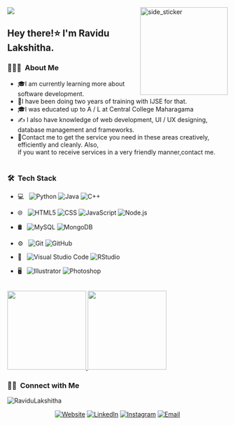 <img src="https://readme-typing-svg.herokuapp.com?color=%white&center=true&vCenter=true&width=600&height=45&lines=Hi%2C+I'm+Ravidu+Lakshitha+Jayalath;Software+Engineer+and+UX/UI+Designer;I'm+Student+In+IJSE;remember+follow+me">

<img align="right" width=200px height=200px alt="side_sticker" src="https://media.giphy.com/media/Cfiid6I8YDKqrCxAaY/giphy.gif" />
 

<h2> Hey there!⭐️ I'm Ravidu Lakshitha.</h2>

<h3> 👨🏻‍💻 &nbsp;About Me </h3>


- 🎓I am currently learning more about software development.
- 🤔I have been doing two years of training with IJSE for that.
- 🎓I was educated up to A / L at Central College Maharagama
- ✍️ I also have knowledge of web development, 
  UI / UX designing,<br> database management
  and frameworks.</br> 
- 💼Contact me to get the service you 
  need in these areas creatively,<br>efficiently and cleanly.
  Also,<br> if you want to receive services in a 
  very friendly manner,contact me.</br></br>

<h3> 🛠 &nbsp;Tech Stack</h3>

- 💻 &nbsp;
  ![Python](https://img.shields.io/badge/-Python-333333?style=flat&logo=python)
  ![Java](https://img.shields.io/badge/-Java-333333?style=flat&logo=Java&logoColor=007396)
  ![C++](https://img.shields.io/badge/-C++-333333?style=flat&logo=C%2B%2B&logoColor=00599C)
 
- 🌐 &nbsp;
  ![HTML5](https://img.shields.io/badge/-HTML5-333333?style=flat&logo=HTML5)
  ![CSS](https://img.shields.io/badge/-CSS-333333?style=flat&logo=CSS3&logoColor=1572B6)
  ![JavaScript](https://img.shields.io/badge/-JavaScript-333333?style=flat&logo=javascript)
  ![Node.js](https://img.shields.io/badge/-Node.js-333333?style=flat&logo=node.js)
  
- 🛢 &nbsp;
  ![MySQL](https://img.shields.io/badge/-MySQL-333333?style=flat&logo=mysql)
  ![MongoDB](https://img.shields.io/badge/-MongoDB-333333?style=flat&logo=mongodb)
- ⚙️ &nbsp;
  ![Git](https://img.shields.io/badge/-Git-333333?style=flat&logo=git)
  ![GitHub](https://img.shields.io/badge/-GitHub-333333?style=flat&logo=github)
 
- 🔧 &nbsp;
  ![Visual Studio Code](https://img.shields.io/badge/-Visual%20Studio%20Code-333333?style=flat&logo=visual-studio-code&logoColor=007ACC)
  ![RStudio](https://img.shields.io/badge/-RStudio-333333?style=flat&logo=rstudio)
 - 🖥 &nbsp;
  ![Illustrator](https://img.shields.io/badge/-Illustrator-333333?style=flat&logo=adobe-illustrator)
  ![Photoshop](https://img.shields.io/badge/-Photoshop-333333?style=flat&logo=adobe-photoshop)
 
<br/>

<a href="https://github.com/shenu01">
  <img height="180em" src="https://github-readme-stats.vercel.app/api?username=shenu01&theme=buefy&show_icons=true" />
  <img height="180em" src="https://github-readme-stats.vercel.app/api/top-langs/?username=shenu01&theme=buefy&layout=compact" />
</a>

<br/>

<h3> 🤝🏻 &nbsp;Connect with Me </h3>
<p align="left"> <img src="https://komarev.com/ghpvc/?username=RaviduLakshitha&label=Profile%20views&color=0e75b6&style=flat" alt="RaviduLakshitha" /> </p>

<p align="center">
<a href="https://shenu01.github.io/MyProfile/"><img alt="Website" src="https://img.shields.io/badge/Website-www.Ravidu.com-blue?style=flat-square&logo=google-chrome"></a>
<a href="https://www.linkedin.com/in/ravidu-lakshitha-8988061bb/"><img alt="LinkedIn" src="https://img.shields.io/badge/LinkedIn-Ravidu%20Lakshitha%20-blue?style=flat-square&logo=linkedin"></a>
<a href="https://www.instagram.com/shenu-roysh/"><img alt="Instagram" src="https://img.shields.io/badge/Instagram-shenu__-blue?style=flat-square&logo=instagram"></a>
<a href="mailto:ravidulakshitha@gmail360.com"><img alt="Email" src="https://img.shields.io/badge/Email-Ravidulakshitha360@gmail.com-blue?style=flat-square&logo=gmail"></a>
</p>

